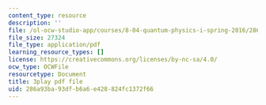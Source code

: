 ```yaml
---
content_type: resource
description: ''
file: /ol-ocw-studio-app/courses/8-04-quantum-physics-i-spring-2016/286a93ba93dfb6a6e428824fc1372f66_lWTUcojZ_gQ.pdf
file_size: 27324
file_type: application/pdf
learning_resource_types: []
license: https://creativecommons.org/licenses/by-nc-sa/4.0/
ocw_type: OCWFile
resourcetype: Document
title: 3play pdf file
uid: 286a93ba-93df-b6a6-e428-824fc1372f66
---
```


